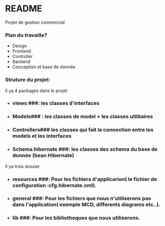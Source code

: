 # README #

Projet de gestion commercial 
### Plan du travaille? ###

* Design
* Frontend
* Controller
* Backend
* Conception et base de donnée 

### Struture du projet: ###

 Il ya 4 packages dans le projet
* ### views ###: les classes d'interfaces
* ### Models### : les classes de model + les classes utilitaires
* ### Controllers### les classes qui fait la connextion entre les models et les interfaces
* ### Schema hibernate ###: les classes des schema du base de donnée (bean Hibernate)

Il ya trois dossier
* ### resources ###: Pour les fichiers d'applicarion( le fichier de configuration :cfg.hibernate.xml).
* ### general ###: Pour les fichiers que nous n'utiliserons pas dans l'application( exemple MCD, differents diagrams etc..).
* ### lib ###: Pour les bibliotheques que nous utiliserons.